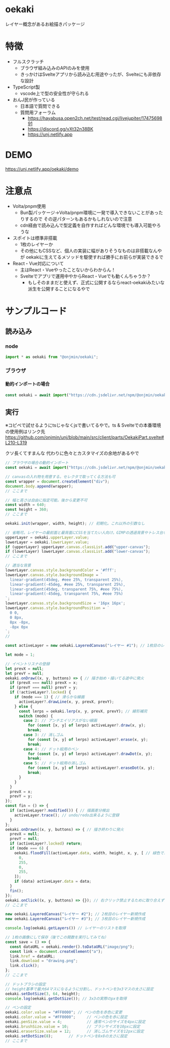 # oekaki
レイヤー概念があるお絵描きパッケージ

# 特徴
- フルスクラッチ
  - ブラウザ組み込みのAPIのみを使用
  - きっかけはSvelteアプリから読み込む用途やったが、Svelteにも非依存な設計
- TypeScript製
  - vscode上で型の安全性が守られる
- おんJ民が作っている
  - 日本語で質問できる
  - 質問用フォーラム
    - https://hayabusa.open2ch.net/test/read.cgi/livejupiter/1747569891
    - https://discord.gg/vXt32n38BK
    - https://unj.netlify.app

# DEMO
https://unj.netlify.app/oekaki/demo

# 注意点
- Volta/pnpm使用
  - Bun製パッケージ->Volta/pnpm環境に一発で導入できないことがあったりするので
  その逆パターンもあるかもしれないので注意
  - cdn経由で読み込んで型定義を自作すればどんな環境でも導入可能やろうな
- スポイトは標準非搭載
  - 1枚のレイヤーか
  - その他にもCSSなど、個人の実装に幅がありそうなものは非搭載なんやが
  oekakiに生えてるメソッドを駆使すれば勝手にお前らが実装できるで
- React・Vue対応について
  - 主はReact・Vueやったことないからわからん！
  - Svelteでアプリで運用中やからReact・Vueでも動くんちゃうか？
    - もしそのままだと使えず、正式に公開するならreact-oekakiみたいな派生を公開することになるやで

# サンプルコード
## 読み込み
### node
```ts
import * as oekaki from "@onjmin/oekaki";
```

### ブラウザ
#### 動的インポートの場合
```js
const oekaki = await import("https://cdn.jsdelivr.net/npm/@onjmin/oekaki/dist/index.mjs");
```



## 実行
※コピペで試せるようにtsじゃなくjsで書いてるやで。ts & Svelteでの本番環境の使用例はリンク先
https://github.com/onjmin/unj/blob/main/src/client/parts/OekakiPart.svelte#L210-L319

クソ長くてすまんな
代わりに色々とカスタマイズの余地があるやで

```js
// ブラウザの場合の動的インポート
const oekaki = await import("https://cdn.jsdelivr.net/npm/@onjmin/oekaki/dist/index.mjs");

// canvasの入れ物を用意する。セレクタで取ってくる方法も可
const wrapper = document.createElement("div");
document.body.append(wrapper);
// ここまで

// 幅と高さは自由に指定可能。後から変更不可
const width = 640;
const height = 360;
// ここまで

oekaki.init(wrapper, width, height); // 初期化。これ以外の引数なし

// 省略可。レイヤーの最前面と最背面にCSSを当てたい人向け。GIMPの透過背景やトレス台など
upperLayer = oekaki.upperLayer.value;
lowerLayer = oekaki.lowerLayer.value;
if (upperLayer) upperLayer.canvas.classList.add("upper-canvas");
if (lowerLayer) lowerLayer.canvas.classList.add("lower-canvas");
// ここまで

// 適当な背景
lowerLayer.canvas.style.backgroundColor = '#fff';
lowerLayer.canvas.style.backgroundImage = `
  linear-gradient(45deg, #eee 25%, transparent 25%),
  linear-gradient(-45deg, #eee 25%, transparent 25%),
  linear-gradient(45deg, transparent 75%, #eee 75%),
  linear-gradient(-45deg, transparent 75%, #eee 75%)
`;
lowerLayer.canvas.style.backgroundSize = '16px 16px';
lowerLayer.canvas.style.backgroundPosition = `
  0 0,
  0 8px,
  8px -8px,
  -8px 0px
`;
//

const activeLayer = new oekaki.LayeredCanvas("レイヤー #1"); // 1枚目のレイヤー新規作成

let mode = 1;

// イベントリスナの登録
let prevX = null;
let prevY = null;
oekaki.onDraw((x, y, buttons) => { // 描き始め・描いてる途中に発火
  if (prevX === null) prevX = x;
  if (prevY === null) prevY = y;
  if (!activeLayer?.locked) {
    if (mode === 1) { // 滑らかな線画
      activeLayer?.drawLine(x, y, prevX, prevY);
    } else {
      const lerps = oekaki.lerp(x, y, prevX, prevY); // 線形補完
      switch (mode) {
        case 2: // アンチエイリアスがない線画
          for (const [x, y] of lerps) activeLayer?.draw(x, y);
          break;
        case 3: // 消しゴム
          for (const [x, y] of lerps) activeLayer?.erase(x, y);
          break;
        case 4: // ドット絵用のペン
          for (const [x, y] of lerps) activeLayer?.drawDot(x, y);
          break;
        case 5: // ドット絵用の消しゴム
          for (const [x, y] of lerps) activeLayer?.eraseDot(x, y);
          break;
      }
    }
  }
  prevX = x;
  prevY = y;
});
const fin = () => {
  if (activeLayer?.modified()) { // 描画差分検出
    activeLayer.trace(); // undo/redo出来るように登録
  }
};
oekaki.onDrawn((x, y, buttons) => { // 描き終わりに発火
  prevX = null;
  prevY = null;
  if (activeLayer?.locked) return;
  if (mode === 6) {
    oekaki.floodFill(activeLayer.data, width, height, x, y, [ // 緑色でバケツ塗り
      0,
      255,
      0,
      255,
    ]);
    if (data) activeLayer.data = data;
  }
  fin();
});
oekaki.onClick((x, y, buttons) => {}); // 右クリック禁止するために取り合えず要る。またはPC限定ショートカットを登録する用
// ここまで

new oekaki.LayeredCanvas("レイヤー #2"); // 2枚目のレイヤー新規作成
new oekaki.LayeredCanvas("レイヤー #3"); // 3枚目のレイヤー新規作成

console.log(oekaki.getLayers()) // レイヤーのリストを取得

// 1枚の画像にして保存（後でこの関数を実行してみてね）
const save = () => {
  const dataURL = oekaki.render().toDataURL("image/png");
  const link = document.createElement("a");
  link.href = dataURL;
  link.download = "drawing.png";
  link.click();
};
// ここまで

// ドットブラシの設定
// height基準で最大64マスになるように分割し、ドットペンを3x3マスの太さに設定
oekaki.setDotSize(3, 64, height);
console.log(oekaki.getDotSize()); // 3x3の実際のpxを取得

// ペンの設定
oekaki.color.value = "#FF0000"; // ペンの色を赤色に変更
oekaki.color.value = "#FF0000";     // ペンの色を赤に設定
oekaki.penSize.value = 4;           // 通常ペンのサイズを4pxに設定
oekaki.brushSize.value = 10;        // ブラシサイズを10pxに設定
oekaki.eraserSize.value = 12;       // 消しゴムサイズを12pxに設定
oekaki.setDotSize(8);       // ドットペンを8x8の太さに設定
// ここまで
```